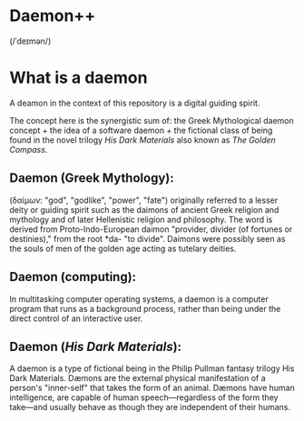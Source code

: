 # Daemon++ 
(/ˈdeɪmən/)

# What is a daemon

A deamon in the context of this repository is a digital guiding spirit. 

The concept here is the synergistic sum of:
the Greek Mythological daemon concept + 
the idea of a software daemon + 
the fictional class of being found in the novel trilogy _His Dark Materials_ also known as _The Golden Compass_.

## Daemon (Greek Mythology):
(δαίμων: "god", "godlike", "power", "fate") originally referred to a lesser deity or guiding spirit such as the daimons of ancient Greek religion and mythology and of later Hellenistic religion and philosophy. The word is derived from Proto-Indo-European daimon "provider, divider (of fortunes or destinies)," from the root \*da- "to divide". Daimons were possibly seen as the souls of men of the golden age acting as tutelary deities.


## Daemon (computing): 
In multitasking computer operating systems, a daemon  is a computer program that runs as a background process, rather than being under the direct control of an interactive user.

## Daemon (_His Dark Materials_):
A daemon is a type of fictional being in the Philip Pullman fantasy trilogy His Dark Materials. Dæmons are the external physical manifestation of a person's "inner-self" that takes the form of an animal. Dæmons have human intelligence, are capable of human speech—regardless of the form they take—and usually behave as though they are independent of their humans.

